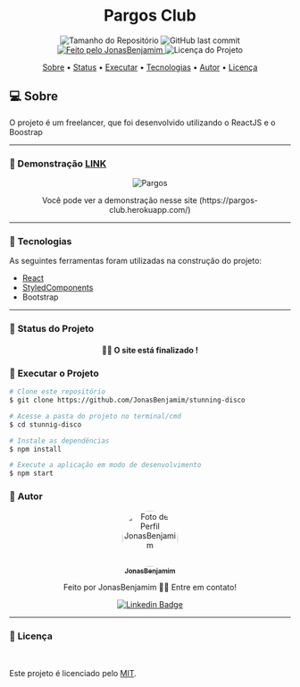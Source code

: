 <h1 align="center">Pargos Club</h1>

<p align="center">
  <img alt="Tamanho do Repositório" src="https://img.shields.io/github/repo-size/User-Benjamim/stunning-disco?style=for-the-badge">
  <img alt="GitHub last commit" src="https://img.shields.io/github/last-commit/User-Benjamim/stunning-disco?style=for-the-badge">
  <a href="https://github.com/User-Benjamim">
    <img alt="Feito pelo JonasBenjamim" src="https://img.shields.io/badge/feito%20por-JonasBenjamim-%237519C1?style=for-the-badge">
  </a>
  <img alt="Licença do Projeto" src="https://img.shields.io/github/license/JonasBenjamim/stunning-disco?style=for-the-badge"/>
<p>

<p align="center">
 <a href="#computer-sobre">Sobre</a> •
 <a href="#triangular_ruler-status-do-projeto">Status</a> •
 <a href="#dvd-executar-o-projeto">Executar</a> •
 <a href="#hammer-tecnologias">Tecnologias</a> •
 <a href="#boy-autor">Autor</a> •
 <a href="#page_facing_up-licença">Licença</a>
</p>

## :computer: Sobre

O projeto é um freelancer, que foi desenvolvido utilizando o ReactJS e o Boostrap



---

### :camera_flash: Demonstração [LINK](https://rits-challenge.herokuapp.com)

<p align="center">
  <img alt="Pargos" src="./.github/assets/banner.png">
</p>

<p align="center">
	Você pode ver a demonstração nesse site (https://pargos-club.herokuapp.com/)
</p>

---
### :hammer: **Tecnologias**

As seguintes ferramentas foram utilizadas na construção do projeto:

- [React](https://reactjs.org)
- [StyledComponents](https://styled-components.com)
- Bootstrap

---
### :triangular_ruler: **Status do Projeto**

<h4 align="center"> 
	👨‍🏫 O site está finalizado !
</h4>

### :dvd: **Executar o Projeto**

```bash
# Clone este repositório
$ git clone https://github.com/JonasBenjamim/stunning-disco

# Acesse a pasta do projeto no terminal/cmd
$ cd stunnig-disco

# Instale as dependências
$ npm install

# Execute a aplicação em modo de desenvolvimento
$ npm start
```

### :boy: **Autor**

<div align="center">
<a href="https://github.com/JonasBenjamim">
 <img style="border-radius: 50%;" src="https://avatars3.githubusercontent.com/u/17955358?s=460&u=ba042b3e183a3e36de57089bb11196ef3985de26&v=4" width="100px;" alt="Foto de Perfil JonasBenjamim"/>
 <br />
 <sub><b>JonasBenjamim</b></sub></a>

Feito por JonasBenjamim 👋🏽 Entre em contato!

[![Linkedin Badge](https://img.shields.io/badge/-Jeffesson_Gomes-blue?style=flat-square&logo=Linkedin&logoColor=white&link=https://www.linkedin.com/in/jonas-benjamim-de-palhares-8190261a0/)](https://www.linkedin.com/in/jonas-benjamim-de-palhares-8190261a0/)

</div>

---
### :page_facing_up: **Licença**

<br />

Este projeto é licenciado pelo [MIT](./LICENSE).
